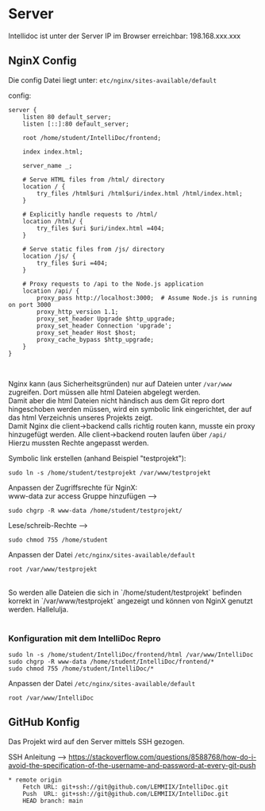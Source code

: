 # Server

Intellidoc ist unter der Server IP im Browser erreichbar: 198.168.xxx.xxx

## NginX Config

Die config Datei liegt unter: `etc/nginx/sites-available/default`

config:
```
server {
    listen 80 default_server;
    listen [::]:80 default_server;

    root /home/student/IntelliDoc/frontend;

    index index.html;

    server_name _;

    # Serve HTML files from /html/ directory
    location / {
        try_files /html$uri /html$uri/index.html /html/index.html;
    }

    # Explicitly handle requests to /html/
    location /html/ {
        try_files $uri $uri/index.html =404;
    }

    # Serve static files from /js/ directory
    location /js/ {
        try_files $uri =404;
    }

    # Proxy requests to /api to the Node.js application
    location /api/ {
        proxy_pass http://localhost:3000;  # Assume Node.js is running on port 3000
        proxy_http_version 1.1;
        proxy_set_header Upgrade $http_upgrade;
        proxy_set_header Connection 'upgrade';
        proxy_set_header Host $host;
        proxy_cache_bypass $http_upgrade;
    }
}
```
<br>

Nginx kann (aus Sicherheitsgründen) nur auf Dateien unter `/var/www` zugreifen. Dort müssen alle html Dateien abgelegt werden.<br>
Damit aber die html Dateien nicht händisch aus dem Git repro dort hingeschoben werden müssen, wird ein symbolic link eingerichtet, der auf das html Verzeichnis unseres Projekts zeigt.<br>
Damit Nginx die client->backend calls richtig routen kann, musste ein proxy hinzugefügt werden. Alle client->backend routen laufen über `/api/`<br>
Hierzu mussten Rechte angepasst werden.<br>

Symbolic link erstellen (anhand Beispiel "testprojekt"):
```
sudo ln -s /home/student/testprojekt /var/www/testprojekt
```

Anpassen der Zugriffsrechte für NginX:<br>
www-data zur access Gruppe hinzufügen -->
```
sudo chgrp -R www-data /home/student/testprojekt/
```
Lese/schreib-Rechte --> 
```
sudo chmod 755 /home/student
```

Anpassen der Datei `/etc/nginx/sites-available/default`
```
root /var/www/testprojekt
```
<br>
So werden alle Dateien die sich in `/home/student/testprojekt` befinden korrekt in `/var/www/testprojekt` angezeigt und können von NginX genutzt werden. Hallelulja.<br><br>

### Konfiguration mit dem IntelliDoc Repro

```
sudo ln -s /home/student/IntelliDoc/frontend/html /var/www/IntelliDoc
sudo chgrp -R www-data /home/student/IntelliDoc/frontend/*
sudo chmod 755 /home/student/IntelliDoc/*
```

Anpassen der Datei `/etc/nginx/sites-available/default`
```
root /var/www/IntelliDoc
```

## GitHub Konfig

Das Projekt wird auf den Server mittels SSH gezogen.<br>

SSH Anleitung --> https://stackoverflow.com/questions/8588768/how-do-i-avoid-the-specification-of-the-username-and-password-at-every-git-push <br>
```
* remote origin
    Fetch URL: git+ssh://git@github.com/LEMMIIX/IntelliDoc.git
    Push  URL: git+ssh://git@github.com/LEMMIIX/IntelliDoc.git
    HEAD branch: main
```
